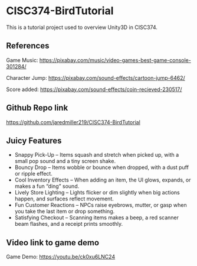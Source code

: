 # CISC374-BirdTutorial

This is a tutorial project used to overview Unity3D in CISC374.

## References

Game Music: <https://pixabay.com/music/video-games-best-game-console-301284/>

Character Jump: <https://pixabay.com/sound-effects/cartoon-jump-6462/>

Score added: <https://pixabay.com/sound-effects/coin-recieved-230517/>

## Github Repo link

<https://github.com/jaredmiller219/CISC374-BirdTutorial>

## Juicy Features

- Snappy Pick-Up – Items squash and stretch when picked up, with a small pop sound and a tiny screen shake.
- Bouncy Drop – Items wobble or bounce when dropped, with a dust puff or ripple effect.
- Cool Inventory Effects – When adding an item, the UI glows, expands, or makes a fun “ding” sound.
- Lively Store Lighting – Lights flicker or dim slightly when big actions happen, and surfaces reflect movement.
- Fun Customer Reactions – NPCs raise eyebrows, mutter, or gasp when you take the last item or drop something.
- Satisfying Checkout – Scanning items makes a beep, a red scanner beam flashes, and a receipt prints smoothly.

## Video link to game demo

Game Demo: <https://youtu.be/ck0xu6LNC24>
